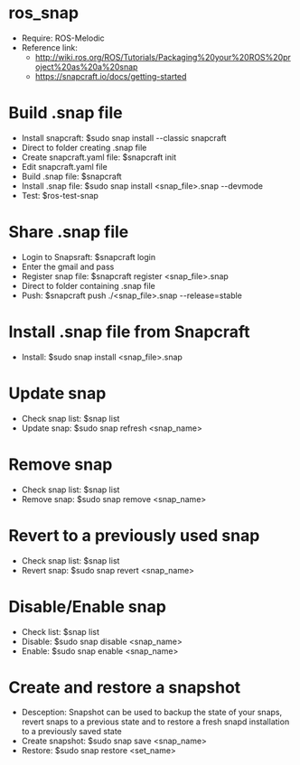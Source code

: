 # ros_snap
- Require: ROS-Melodic
- Reference link: 
    + http://wiki.ros.org/ROS/Tutorials/Packaging%20your%20ROS%20project%20as%20a%20snap
    + https://snapcraft.io/docs/getting-started

# Build .snap file
- Install snapcraft: $sudo snap install --classic snapcraft
- Direct to folder creating .snap file
- Create snapcraft.yaml file: $snapcraft init
- Edit snapcraft.yaml file
- Build .snap file: $snapcraft
- Install .snap file: $sudo snap install <snap_file>.snap --devmode
- Test: $ros-test-snap

# Share .snap file
- Login to Snapsraft: $snapcraft login
- Enter the gmail and pass
- Register snap file: $snapcraft register <snap_file>.snap
- Direct to folder containing .snap file
- Push: $snapcraft push ./<snap_file>.snap --release=stable

# Install .snap file from Snapcraft
- Install: $sudo snap install <snap_file>.snap

# Update snap
- Check snap list: $snap list
- Update snap: $sudo snap refresh <snap_name>

# Remove snap
- Check snap list: $snap list
- Remove snap: $sudo snap remove <snap_name>

# Revert to a previously used snap
- Check snap list: $snap list
- Revert snap: $sudo snap revert <snap_name>

# Disable/Enable snap
- Check list: $snap list
- Disable: $sudo snap disable <snap_name>
- Enable: $sudo snap enable <snap_name>

# Create and restore a snapshot 
- Desception: Snapshot can be used to backup the state of your snaps, revert snaps to a previous state and to restore a fresh snapd installation to a previously saved state
- Create snapshot: $sudo snap save <snap_name>
- Restore: $sudo snap restore <set_name>